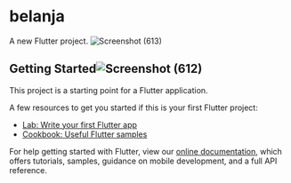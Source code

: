 # belanja

A new Flutter project.
![Screenshot (613)](https://user-images.githubusercontent.com/89988888/161692716-70042ff5-798f-40c8-a32c-84f3465f44f2.png)

## Getting Started![Screenshot (612)](https://user-images.githubusercontent.com/89988888/161692606-e120512b-4612-4721-9295-a4584d2eb756.png)


This project is a starting point for a Flutter application.

A few resources to get you started if this is your first Flutter project:

- [Lab: Write your first Flutter app](https://flutter.dev/docs/get-started/codelab)
- [Cookbook: Useful Flutter samples](https://flutter.dev/docs/cookbook)

For help getting started with Flutter, view our
[online documentation](https://flutter.dev/docs), which offers tutorials,
samples, guidance on mobile development, and a full API reference.
